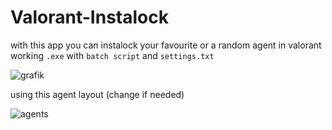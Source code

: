 # Valorant-Instalock
with this app you can instalock your favourite or a random agent in valorant
working `.exe` with `batch script` and `settings.txt`

![grafik](https://github.com/Paroryx/Valorant-Instalock/assets/93038439/6444f94f-3bf4-4001-9d45-ea2668a93c87)


using this agent layout (change if needed)

![agents](https://github.com/Paroryx/Valorant-Instalock/assets/93038439/2d320104-af42-4a5e-84fc-95ce4cc6b64a)
